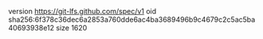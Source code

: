 version https://git-lfs.github.com/spec/v1
oid sha256:6f378c36dec6a2853a760dde6ac4ba3689496b9c4679c2c5ac5ba40693938e12
size 1620
